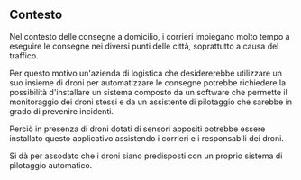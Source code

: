 ## Contesto

Nel contesto delle consegne a domicilio, i corrieri impiegano molto tempo a eseguire
le consegne nei diversi punti delle città, soprattutto a causa del traffico. 

Per questo motivo un'azienda di logistica che desidererebbe utilizzare un suo insieme di droni
per automatizzare le consegne potrebbe richiedere la possibilità d'installare un sistema composto da
un software che permette il monitoraggio dei droni stessi e da un assistente di pilotaggio
che sarebbe in grado di prevenire incidenti.

Perciò in presenza di droni dotati di sensori appositi potrebbe
essere installato questo applicativo assistendo i corrieri e i responsabili dei droni.

Si dà per assodato che i droni siano predisposti con un proprio sistema di pilotaggio automatico.
